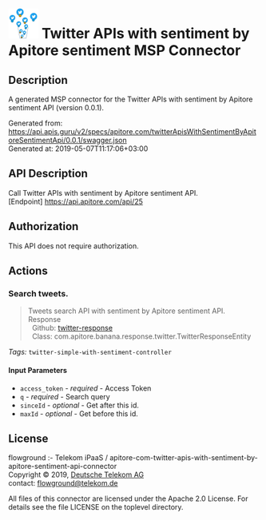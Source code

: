 # ![LOGO](logo.png) Twitter APIs with sentiment by Apitore sentiment MSP Connector

## Description

A generated MSP connector for the Twitter APIs with sentiment by Apitore sentiment API (version 0.0.1).

Generated from: https://api.apis.guru/v2/specs/apitore.com/twitterApisWithSentimentByApitoreSentimentApi/0.0.1/swagger.json<br/>
Generated at: 2019-05-07T11:17:06+03:00

## API Description

Call Twitter APIs with sentiment by Apitore sentiment API.<BR />[Endpoint] https://api.apitore.com/api/25

## Authorization

This API does not require authorization.

## Actions

### Search tweets.

> Tweets search API with sentiment by Apitore sentiment API.<BR />Response<BR />&nbsp; Github: <a href="https://github.com/keigohtr/apitore-response-parent/tree/master/twitter-response">twitter-response</a><BR />&nbsp; Class: com.apitore.banana.response.twitter.TwitterResponseEntity<BR />

*Tags:* `twitter-simple-with-sentiment-controller`

#### Input Parameters
* `access_token` - _required_ - Access Token
* `q` - _required_ - Search query
* `sinceId` - _optional_ - Get after this id.
* `maxId` - _optional_ - Get before this id.

## License

flowground :- Telekom iPaaS / apitore-com-twitter-apis-with-sentiment-by-apitore-sentiment-api-connector<br/>
Copyright © 2019, [Deutsche Telekom AG](https://www.telekom.de)<br/>
contact: flowground@telekom.de

All files of this connector are licensed under the Apache 2.0 License. For details
see the file LICENSE on the toplevel directory.
